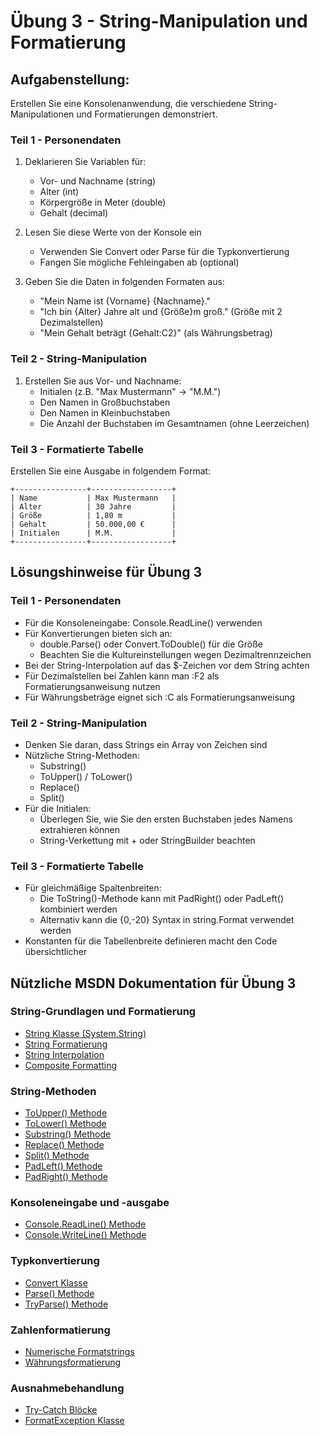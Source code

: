 # Übung 3 - String-Manipulation und Formatierung

## Aufgabenstellung:

Erstellen Sie eine Konsolenanwendung, die verschiedene String-Manipulationen und Formatierungen demonstriert.

### Teil 1 - Personendaten

1. Deklarieren Sie Variablen für:
   - Vor- und Nachname (string)
   - Alter (int)
   - Körpergröße in Meter (double)
   - Gehalt (decimal)

2. Lesen Sie diese Werte von der Konsole ein
   - Verwenden Sie Convert oder Parse für die Typkonvertierung
   - Fangen Sie mögliche Fehleingaben ab (optional)

3. Geben Sie die Daten in folgenden Formaten aus:
   - "Mein Name ist {Vorname} {Nachname}."
   - "Ich bin {Alter} Jahre alt und {Größe}m groß." (Größe mit 2 Dezimalstellen)
   - "Mein Gehalt beträgt {Gehalt:C2}" (als Währungsbetrag)

### Teil 2 - String-Manipulation

1. Erstellen Sie aus Vor- und Nachname:
   - Initialen (z.B. "Max Mustermann" → "M.M.")
   - Den Namen in Großbuchstaben
   - Den Namen in Kleinbuchstaben
   - Die Anzahl der Buchstaben im Gesamtnamen (ohne Leerzeichen)

### Teil 3 - Formatierte Tabelle

Erstellen Sie eine Ausgabe in folgendem Format:

```text
+----------------+------------------+
| Name           | Max Mustermann   |
| Alter          | 30 Jahre         |
| Größe          | 1,80 m           |
| Gehalt         | 50.000,00 €      |
| Initialen      | M.M.             |
+----------------+------------------+
```

## Lösungshinweise für Übung 3

### Teil 1 - Personendaten

- Für die Konsoleneingabe: Console.ReadLine() verwenden
- Für Konvertierungen bieten sich an:
  - double.Parse() oder Convert.ToDouble() für die Größe
  - Beachten Sie die Kultureinstellungen wegen Dezimaltrennzeichen
- Bei der String-Interpolation auf das $-Zeichen vor dem String achten
- Für Dezimalstellen bei Zahlen kann man :F2 als Formatierungsanweisung nutzen
- Für Währungsbeträge eignet sich :C als Formatierungsanweisung

### Teil 2 - String-Manipulation

- Denken Sie daran, dass Strings ein Array von Zeichen sind
- Nützliche String-Methoden:
  - Substring()
  - ToUpper() / ToLower()
  - Replace()
  - Split()
- Für die Initialen:
  - Überlegen Sie, wie Sie den ersten Buchstaben jedes Namens extrahieren können
  - String-Verkettung mit + oder StringBuilder beachten

### Teil 3 - Formatierte Tabelle

- Für gleichmäßige Spaltenbreiten:
  - Die ToString()-Methode kann mit PadRight() oder PadLeft() kombiniert werden
  - Alternativ kann die {0,-20} Syntax in string.Format verwendet werden
- Konstanten für die Tabellenbreite definieren macht den Code übersichtlicher

## Nützliche MSDN Dokumentation für Übung 3

### String-Grundlagen und Formatierung
- [String Klasse (System.String)](https://learn.microsoft.com/de-de/dotnet/api/system.string)
- [String Formatierung](https://learn.microsoft.com/de-de/dotnet/standard/base-types/formatting-types)
- [String Interpolation](https://learn.microsoft.com/de-de/dotnet/csharp/language-reference/tokens/interpolated)
- [Composite Formatting](https://learn.microsoft.com/de-de/dotnet/standard/base-types/composite-formatting)

### String-Methoden
- [ToUpper() Methode](https://learn.microsoft.com/de-de/dotnet/api/system.string.toupper)
- [ToLower() Methode](https://learn.microsoft.com/de-de/dotnet/api/system.string.tolower)
- [Substring() Methode](https://learn.microsoft.com/de-de/dotnet/api/system.string.substring)
- [Replace() Methode](https://learn.microsoft.com/de-de/dotnet/api/system.string.replace)
- [Split() Methode](https://learn.microsoft.com/de-de/dotnet/api/system.string.split)
- [PadLeft() Methode](https://learn.microsoft.com/de-de/dotnet/api/system.string.padleft)
- [PadRight() Methode](https://learn.microsoft.com/de-de/dotnet/api/system.string.padright)

### Konsoleneingabe und -ausgabe
- [Console.ReadLine() Methode](https://learn.microsoft.com/de-de/dotnet/api/system.console.readline)
- [Console.WriteLine() Methode](https://learn.microsoft.com/de-de/dotnet/api/system.console.writeline)

### Typkonvertierung
- [Convert Klasse](https://learn.microsoft.com/de-de/dotnet/api/system.convert)
- [Parse() Methode](https://learn.microsoft.com/de-de/dotnet/api/system.int32.parse)
- [TryParse() Methode](https://learn.microsoft.com/de-de/dotnet/api/system.int32.tryparse)

### Zahlenformatierung
- [Numerische Formatstrings](https://learn.microsoft.com/de-de/dotnet/standard/base-types/standard-numeric-format-strings)
- [Währungsformatierung](https://learn.microsoft.com/de-de/dotnet/standard/base-types/standard-numeric-format-strings#currency-format-specifier-c)

### Ausnahmebehandlung
- [Try-Catch Blöcke](https://learn.microsoft.com/de-de/dotnet/csharp/language-reference/statements/try-catch-finally)
- [FormatException Klasse](https://learn.microsoft.com/de-de/dotnet/api/system.formatexception)
